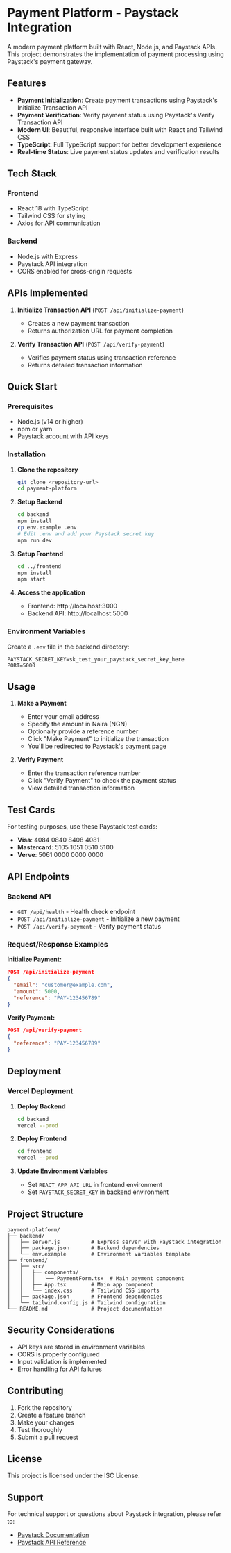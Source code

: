 # Payment Platform - Paystack Integration

A modern payment platform built with React, Node.js, and Paystack APIs. This project demonstrates the implementation of payment processing using Paystack's payment gateway.

## Features

- **Payment Initialization**: Create payment transactions using Paystack's Initialize Transaction API
- **Payment Verification**: Verify payment status using Paystack's Verify Transaction API
- **Modern UI**: Beautiful, responsive interface built with React and Tailwind CSS
- **TypeScript**: Full TypeScript support for better development experience
- **Real-time Status**: Live payment status updates and verification results

## Tech Stack

### Frontend
- React 18 with TypeScript
- Tailwind CSS for styling
- Axios for API communication

### Backend
- Node.js with Express
- Paystack API integration
- CORS enabled for cross-origin requests

## APIs Implemented

1. **Initialize Transaction API** (`POST /api/initialize-payment`)
   - Creates a new payment transaction
   - Returns authorization URL for payment completion

2. **Verify Transaction API** (`POST /api/verify-payment`)
   - Verifies payment status using transaction reference
   - Returns detailed transaction information

## Quick Start

### Prerequisites
- Node.js (v14 or higher)
- npm or yarn
- Paystack account with API keys

### Installation

1. **Clone the repository**
   ```bash
   git clone <repository-url>
   cd payment-platform
   ```

2. **Setup Backend**
   ```bash
   cd backend
   npm install
   cp env.example .env
   # Edit .env and add your Paystack secret key
   npm run dev
   ```

3. **Setup Frontend**
   ```bash
   cd ../frontend
   npm install
   npm start
   ```

4. **Access the application**
   - Frontend: http://localhost:3000
   - Backend API: http://localhost:5000

### Environment Variables

Create a `.env` file in the backend directory:

```env
PAYSTACK_SECRET_KEY=sk_test_your_paystack_secret_key_here
PORT=5000
```

## Usage

1. **Make a Payment**
   - Enter your email address
   - Specify the amount in Naira (NGN)
   - Optionally provide a reference number
   - Click "Make Payment" to initialize the transaction
   - You'll be redirected to Paystack's payment page

2. **Verify Payment**
   - Enter the transaction reference number
   - Click "Verify Payment" to check the payment status
   - View detailed transaction information

## Test Cards

For testing purposes, use these Paystack test cards:

- **Visa**: 4084 0840 8408 4081
- **Mastercard**: 5105 1051 0510 5100
- **Verve**: 5061 0000 0000 0000

## API Endpoints

### Backend API

- `GET /api/health` - Health check endpoint
- `POST /api/initialize-payment` - Initialize a new payment
- `POST /api/verify-payment` - Verify payment status

### Request/Response Examples

**Initialize Payment:**
```json
POST /api/initialize-payment
{
  "email": "customer@example.com",
  "amount": 5000,
  "reference": "PAY-123456789"
}
```

**Verify Payment:**
```json
POST /api/verify-payment
{
  "reference": "PAY-123456789"
}
```

## Deployment

### Vercel Deployment

1. **Deploy Backend**
   ```bash
   cd backend
   vercel --prod
   ```

2. **Deploy Frontend**
   ```bash
   cd frontend
   vercel --prod
   ```

3. **Update Environment Variables**
   - Set `REACT_APP_API_URL` in frontend environment
   - Set `PAYSTACK_SECRET_KEY` in backend environment

## Project Structure

```
payment-platform/
├── backend/
│   ├── server.js          # Express server with Paystack integration
│   ├── package.json       # Backend dependencies
│   └── env.example        # Environment variables template
├── frontend/
│   ├── src/
│   │   ├── components/
│   │   │   └── PaymentForm.tsx  # Main payment component
│   │   ├── App.tsx        # Main app component
│   │   └── index.css      # Tailwind CSS imports
│   ├── package.json       # Frontend dependencies
│   └── tailwind.config.js # Tailwind configuration
└── README.md              # Project documentation
```

## Security Considerations

- API keys are stored in environment variables
- CORS is properly configured
- Input validation is implemented
- Error handling for API failures

## Contributing

1. Fork the repository
2. Create a feature branch
3. Make your changes
4. Test thoroughly
5. Submit a pull request

## License

This project is licensed under the ISC License.

## Support

For technical support or questions about Paystack integration, please refer to:
- [Paystack Documentation](https://paystack.com/docs)
- [Paystack API Reference](https://paystack.com/docs/api)
